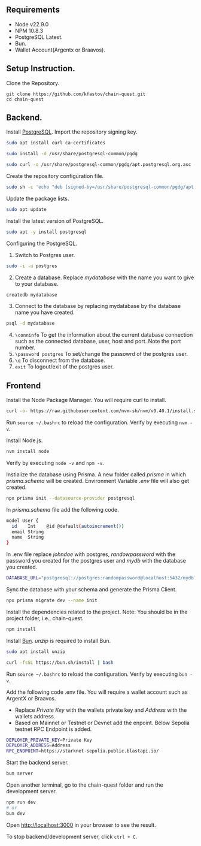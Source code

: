 ## Requirements
- Node v22.9.0
- NPM 10.8.3
- PostgreSQL Latest.
- Bun.
- Wallet Account(Argentx or Braavos).

## Setup Instruction.
Clone the Repository.
```
git clone https://github.com/kfastov/chain-quest.git
cd chain-quest
```

## Backend.
Install [PostgreSQL](https://www.postgresql.org/download/linux/ubuntu/).
Import the repository signing key.
```bash
sudo apt install curl ca-certificates
```
```bash
sudo install -d /usr/share/postgresql-common/pgdg
```
```bash
sudo curl -o /usr/share/postgresql-common/pgdg/apt.postgresql.org.asc --fail https://www.postgresql.org/media/keys/ACCC4CF8.asc
```
Create the repository configuration file.
```bash
sudo sh -c 'echo "deb [signed-by=/usr/share/postgresql-common/pgdg/apt.postgresql.org.asc] https://apt.postgresql.org/pub/repos/apt $(lsb_release -cs)-pgdg main" > /etc/apt/sources.list.d/pgdg.list'
```
Update the package lists.
```bash
sudo apt update
```
Install the latest version of PostgreSQL.
```bash
sudo apt -y install postgresql
```

Configuring the PostgreSQL.
1. Switch to Postgres user.
```bash
sudo -i -u postgres
```
2. Create a database. Replace _mydatabase_ with the name you want to give to your database.
```bash
createdb mydatabase
```
3. Connect to the database by replacing mydatabase by the database name you have created.
```bash
psql -d mydatabase
```
4. `\conninfo` To get the information about the current database connection such as the connected database, user, host and port. Note the port number.
5. `\password postgres` To set/change the passowrd of the postgres user.
6. `\q` To disconnect from the database.
7. `exit` To logout/exit of the postgres user.

## Frontend
Install the Node Package Manager. You will require curl to install.
```bash
curl -o- https://raw.githubusercontent.com/nvm-sh/nvm/v0.40.1/install.sh | bash
```
Run `source ~/.bashrc` to reload the configuration.
Verify by executing `nvm -v`.

Install Node.js.
```bash
nvm install node
```
Verify by executing `node -v` and `npm -v`.

Instialize the database using Prisma. A new folder called _prisma_ in which _prisma.schema_ will be created.
Environment Variable _.env_ file will also get created.
```bash
npx prisma init --datasource-provider postgresql 
```
In _prisma.schema_ file add the following code.
```bash
model User {
  id    Int    @id @default(autoincrement())
  email String
  name  String
}
```
In .env file replace _johndoe_ with postgres, _randowpassword_ with the password you created for the postgres user and _mydb_ with the database you created.
```bash
DATABASE_URL="postgresql://postgres:randompassword@localhost:5432/mydb?schema=public"
```

Sync the database with your schema and generate the Prisma Client.
```bash
npx prisma migrate dev --name init
```

Install the dependencies related to the project. Note: You should be in the project folder, i.e., chain-quest.
```bash
npm install
```

Install [Bun](https://bun.sh/).
_unzip_ is required to install Bun.
```bash
sudo apt install unzip
```
```bash
curl -fsSL https://bun.sh/install | bash
```
Run `source ~/.bashrc` to reload the configuration.
Verify by executing `bun -v`.

Add the following code .env file. You will require a wallet account such as ArgentX or Braavos.
- Replace _Private Key_ with the wallets private key and _Address_ with the wallets address.
- Based on Mainnet or Testnet or Devnet add the enpoint. Below Sepolia testnet RPC Endpoint is added.
```bash
DEPLOYER_PRIVATE_KEY=Private Key
DEPLOYER_ADDRESS=Address
RPC_ENDPOINT=https://starknet-sepolia.public.blastapi.io/
```

Start the backend server.
```bash
bun server
```

Open another terminal, go to the chain-quest folder and run the development server.
```bash
npm run dev
# or
bun dev
```
Open [http://localhost:3000](http://localhost:3000) in your browser to see the result.

To stop backend/development server, click `ctrl + C`.

